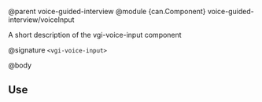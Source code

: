 @parent voice-guided-interview
@module {can.Component} voice-guided-interview/voiceInput <vgi-voice-input>

A short description of the vgi-voice-input component

@signature `<vgi-voice-input>`

@body

## Use

